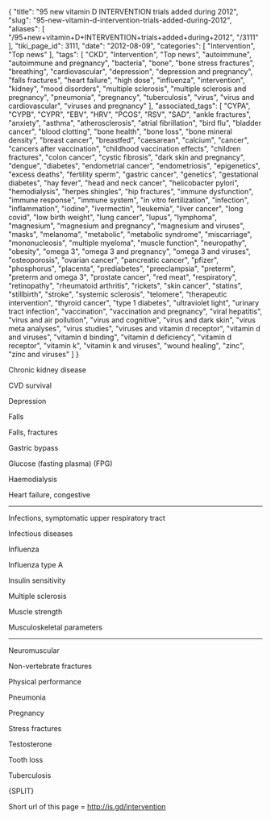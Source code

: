 {
    "title": "95 new vitamin D INTERVENTION trials added during 2012",
    "slug": "95-new-vitamin-d-intervention-trials-added-during-2012",
    "aliases": [
        "/95+new+vitamin+D+INTERVENTION+trials+added+during+2012",
        "/3111"
    ],
    "tiki_page_id": 3111,
    "date": "2012-08-09",
    "categories": [
        "Intervention",
        "Top news"
    ],
    "tags": [
        "CKD",
        "Intervention",
        "Top news",
        "autoimmune",
        "autoimmune and pregnancy",
        "bacteria",
        "bone",
        "bone stress fractures",
        "breathing",
        "cardiovascular",
        "depression",
        "depression and pregnancy",
        "falls fractures",
        "heart failure",
        "high dose",
        "influenza",
        "intervention",
        "kidney",
        "mood disorders",
        "multiple sclerosis",
        "multiple sclerosis and pregnancy",
        "pneumonia",
        "pregnancy",
        "tuberculosis",
        "virus",
        "virus and cardiovascular",
        "viruses and pregnancy"
    ],
    "associated_tags": [
        "CYPA",
        "CYPB",
        "CYPR",
        "EBV",
        "HRV",
        "PCOS",
        "RSV",
        "SAD",
        "ankle fractures",
        "anxiety",
        "asthma",
        "atherosclerosis",
        "atrial fibrillation",
        "bird flu",
        "bladder cancer",
        "blood clotting",
        "bone health",
        "bone loss",
        "bone mineral density",
        "breast cancer",
        "breastfed",
        "caesarean",
        "calcium",
        "cancer",
        "cancers after vaccination",
        "childhood vaccination effects",
        "children fractures",
        "colon cancer",
        "cystic fibrosis",
        "dark skin and pregnancy",
        "dengue",
        "diabetes",
        "endometrial cancer",
        "endometriosis",
        "epigenetics",
        "excess deaths",
        "fertility sperm",
        "gastric cancer",
        "genetics",
        "gestational diabetes",
        "hay fever",
        "head and neck cancer",
        "helicobacter pylori",
        "hemodialysis",
        "herpes shingles",
        "hip fractures",
        "immune dysfunction",
        "immune response",
        "immune system",
        "in vitro fertilization",
        "infection",
        "inflammation",
        "iodine",
        "ivermectin",
        "leukemia",
        "liver cancer",
        "long covid",
        "low birth weight",
        "lung cancer",
        "lupus",
        "lymphoma",
        "magnesium",
        "magnesium and pregnancy",
        "magnesium and viruses",
        "masks",
        "melanoma",
        "metabolic",
        "metabolic syndrome",
        "miscarriage",
        "mononucleosis",
        "multiple myeloma",
        "muscle function",
        "neuropathy",
        "obesity",
        "omega 3",
        "omega 3 and pregnancy",
        "omega 3 and viruses",
        "osteoporosis",
        "ovarian cancer",
        "pancreatic cancer",
        "pfizer",
        "phosphorus",
        "placenta",
        "prediabetes",
        "preeclampsia",
        "preterm",
        "preterm and omega 3",
        "prostate cancer",
        "red meat",
        "respiratory",
        "retinopathy",
        "rheumatoid arthritis",
        "rickets",
        "skin cancer",
        "statins",
        "stillbirth",
        "stroke",
        "systemic sclerosis",
        "telomere",
        "therapeutic intervention",
        "thyroid cancer",
        "type 1 diabetes",
        "ultraviolet light",
        "urinary tract infection",
        "vaccination",
        "vaccination and pregnancy",
        "viral hepatitis",
        "virus and air pollution",
        "virus and cognitive",
        "virus and dark skin",
        "virus meta analyses",
        "virus studies",
        "viruses and vitamin d receptor",
        "vitamin d and viruses",
        "vitamin d binding",
        "vitamin d deficiency",
        "vitamin d receptor",
        "vitamin k",
        "vitamin k and viruses",
        "wound healing",
        "zinc",
        "zinc and viruses"
    ]
}


Chronic kidney disease

CVD survival

Depression

Falls

Falls, fractures

Gastric bypass

Glucose (fasting plasma) (FPG)

Haemodialysis

Heart failure, congestive

---

Infections, symptomatic upper respiratory tract

Infectious diseases

Influenza

Influenza type A

Insulin sensitivity

Multiple sclerosis

Muscle strength

Musculoskeletal parameters

---

Neuromuscular

Non-vertebrate fractures

Physical performance

Pneumonia

Pregnancy

Stress fractures

Testosterone

Tooth loss

Tuberculosis

{SPLIT}

Short url of this page = http://is.gd/intervention